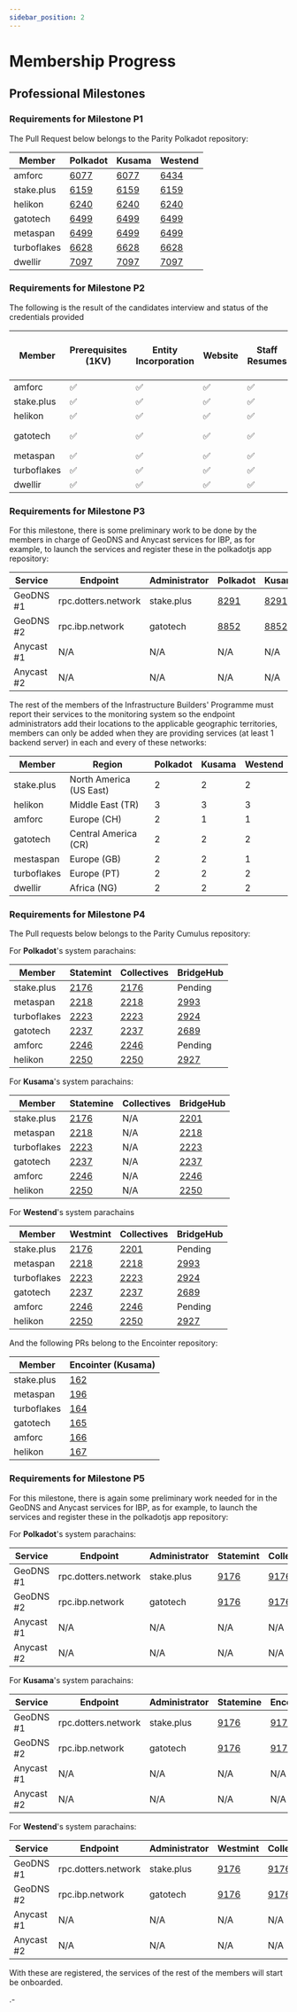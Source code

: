```yaml
---
sidebar_position: 2
---
```


# Membership Progress

## Professional Milestones
 
### Requirements for Milestone P1 

The Pull Request below belongs to the Parity Polkadot repository:

| Member      | Polkadot                                                 | Kusama                                                   | Westend                                                  |
| ----------- | -------------------------------------------------------- | -------------------------------------------------------- | -------------------------------------------------------- |
| amforc      | [6077](https://github.com/paritytech/polkadot/pull/6077) | [6077](https://github.com/paritytech/polkadot/pull/6077) | [6434](https://github.com/paritytech/polkadot/pull/6434) |
| stake.plus  | [6159](https://github.com/paritytech/polkadot/pull/6159) | [6159](https://github.com/paritytech/polkadot/pull/6159) | [6159](https://github.com/paritytech/polkadot/pull/6159) |
| helikon     | [6240](https://github.com/paritytech/polkadot/pull/6240) | [6240](https://github.com/paritytech/polkadot/pull/6240) | [6240](https://github.com/paritytech/polkadot/pull/6240) |
| gatotech    | [6499](https://github.com/paritytech/polkadot/pull/6499) | [6499](https://github.com/paritytech/polkadot/pull/6499) | [6499](https://github.com/paritytech/polkadot/pull/6499) |
| metaspan    | [6499](https://github.com/paritytech/polkadot/pull/6499) | [6499](https://github.com/paritytech/polkadot/pull/6499) | [6499](https://github.com/paritytech/polkadot/pull/6499) |
| turboflakes | [6628](https://github.com/paritytech/polkadot/pull/6628) | [6628](https://github.com/paritytech/polkadot/pull/6628) | [6628](https://github.com/paritytech/polkadot/pull/6628) |
| dwellir     | [7097](https://github.com/paritytech/polkadot/pull/7097) | [7097](https://github.com/paritytech/polkadot/pull/7097) | [7097](https://github.com/paritytech/polkadot/pull/7097) |


### Requirements for Milestone P2

The following is the result of the candidates interview and status of the credentials provided

| Member      | Prerequisites (1KV) | Entity Incorporation | Website            | Staff Resumes      | Colocation contracts   | Sustainability goals | IBP Code of Ethics |
| ----------- | ------------------- | -------------------- | ------------------ | ------------------ | ---------------------- | -------------------- | ------------------ |
| amforc      | :white_check_mark:  | :white_check_mark:   | :white_check_mark: | :white_check_mark: | :white_check_mark:     | :white_check_mark:   | :white_check_mark: |
| stake.plus  | :white_check_mark:  | :white_check_mark:   | :white_check_mark: | :white_check_mark: | :white_check_mark:     | :white_check_mark:   | :white_check_mark: |
| helikon     | :white_check_mark:  | :white_check_mark:   | :white_check_mark: | :white_check_mark: | :white_check_mark:     | :white_check_mark:   | :white_check_mark: |
| gatotech    | :white_check_mark:  | :white_check_mark:   | :white_check_mark: | :white_check_mark: | needs work (bandwidth) | :white_check_mark:   | :white_check_mark: |
| metaspan    | :white_check_mark:  | :white_check_mark:   | :white_check_mark: | :white_check_mark: | :white_check_mark:     | :white_check_mark:   | :white_check_mark: |
| turboflakes | :white_check_mark:  | :white_check_mark:   | :white_check_mark: | :white_check_mark: | :white_check_mark:     | :white_check_mark:   | :white_check_mark: |
| dwellir     | :white_check_mark:  | :white_check_mark:   | :white_check_mark: | :white_check_mark: | :white_check_mark:     | :white_check_mark:   | :white_check_mark: |

### Requirements for Milestone P3

For this milestone, there is some preliminary work to be done by the members in charge of GeoDNS and Anycast services for IBP, as for example, to launch the services and register these in the polkadotjs app repository:

| Service    | Endpoint            | Administrator | Polkadot                                              | Kusama                                                | Westend                                               |
| ---------- | ------------------- | ------------- | ----------------------------------------------------- | ----------------------------------------------------- | ----------------------------------------------------- |
| GeoDNS #1  | rpc.dotters.network | stake.plus    | [8291](https://github.com/polkadot-js/apps/pull/8291) | [8291](https://github.com/polkadot-js/apps/pull/8291) | [8291](https://github.com/polkadot-js/apps/pull/8291) |
| GeoDNS #2  | rpc.ibp.network     | gatotech      | [8852](https://github.com/polkadot-js/apps/pull/8852) | [8852](https://github.com/polkadot-js/apps/pull/8852) | [8852](https://github.com/polkadot-js/apps/pull/8852) |
| Anycast #1 | N/A                 | N/A           | N/A                                                   | N/A                                                   | N/A                                                   |
| Anycast #2 | N/A                 | N/A           | N/A                                                   | N/A                                                   | N/A                                                   |

The rest of the members of the Infrastructure Builders' Programme must report their services to the monitoring system so the endpoint administrators add their locations to the applicable geographic territories, members can only be added when they are providing services (at least 1 backend server) in each and every of these networks:

| Member      | Region                  | Polkadot | Kusama | Westend |
| ----------- | ----------------------- | -------- | ------ | ------- |
| stake.plus  | North America (US East) | 2        | 2      | 2       |
| helikon     | Middle East (TR)        | 3        | 3      | 3       |
| amforc      | Europe (CH)             | 2        | 1      | 1       |
| gatotech    | Central America (CR)    | 2        | 2      | 2       |
| mestaspan   | Europe (GB)             | 2        | 2      | 1       |
| turboflakes | Europe (PT)             | 2        | 2      | 2       |
| dwellir     | Africa (NG)             | 2        | 2      | 2       |

### Requirements for Milestone P4

The Pull requests below belongs to the Parity Cumulus repository:

For **Polkadot**'s system parachains:

| Member      | Statemint                                               | Collectives                                             | BridgeHub                                               |
| ----------- | ------------------------------------------------------- | ------------------------------------------------------- | ------------------------------------------------------- |
| stake.plus  | [2176](https://github.com/paritytech/cumulus/pull/2176) | [2176](https://github.com/paritytech/cumulus/pull/2176) | Pending                                                 |
| metaspan    | [2218](https://github.com/paritytech/cumulus/pull/2218) | [2218](https://github.com/paritytech/cumulus/pull/2218) | [2993](https://github.com/paritytech/cumulus/pull/2993) |
| turboflakes | [2223](https://github.com/paritytech/cumulus/pull/2223) | [2223](https://github.com/paritytech/cumulus/pull/2223) | [2924](https://github.com/paritytech/cumulus/pull/2924) |
| gatotech    | [2237](https://github.com/paritytech/cumulus/pull/2237) | [2237](https://github.com/paritytech/cumulus/pull/2237) | [2689](https://github.com/paritytech/cumulus/pull/2689) |
| amforc      | [2246](https://github.com/paritytech/cumulus/pull/2246) | [2246](https://github.com/paritytech/cumulus/pull/2246) | Pending                                                 |
| helikon     | [2250](https://github.com/paritytech/cumulus/pull/2250) | [2250](https://github.com/paritytech/cumulus/pull/2250) | [2927](https://github.com/paritytech/cumulus/pull/2927) |

For **Kusama**'s system parachains:

| Member      | Statemine                                               | Collectives | BridgeHub                                               |
| ----------- | ------------------------------------------------------- | ----------- | ------------------------------------------------------- |
| stake.plus  | [2176](https://github.com/paritytech/cumulus/pull/2176) | N/A         | [2201](https://github.com/paritytech/cumulus/pull/2201) |
| metaspan    | [2218](https://github.com/paritytech/cumulus/pull/2218) | N/A         | [2218](https://github.com/paritytech/cumulus/pull/2218) |
| turboflakes | [2223](https://github.com/paritytech/cumulus/pull/2223) | N/A         | [2223](https://github.com/paritytech/cumulus/pull/2223) |
| gatotech    | [2237](https://github.com/paritytech/cumulus/pull/2237) | N/A         | [2237](https://github.com/paritytech/cumulus/pull/2237) |
| amforc      | [2246](https://github.com/paritytech/cumulus/pull/2246) | N/A         | [2246](https://github.com/paritytech/cumulus/pull/2246) |
| helikon     | [2250](https://github.com/paritytech/cumulus/pull/2250) | N/A         | [2250](https://github.com/paritytech/cumulus/pull/2250) |

For **Westend**'s system parachains

| Member      | Westmint                                                | Collectives                                             | BridgeHub                                               |
| ----------- | ------------------------------------------------------- | ------------------------------------------------------- | ------------------------------------------------------- |
| stake.plus  | [2176](https://github.com/paritytech/cumulus/pull/2176) | [2201](https://github.com/paritytech/cumulus/pull/2201) | Pending                                                 |
| metaspan    | [2218](https://github.com/paritytech/cumulus/pull/2218) | [2218](https://github.com/paritytech/cumulus/pull/2218) | [2993](https://github.com/paritytech/cumulus/pull/2993) |
| turboflakes | [2223](https://github.com/paritytech/cumulus/pull/2223) | [2223](https://github.com/paritytech/cumulus/pull/2223) | [2924](https://github.com/paritytech/cumulus/pull/2924) |
| gatotech    | [2237](https://github.com/paritytech/cumulus/pull/2237) | [2237](https://github.com/paritytech/cumulus/pull/2237) | [2689](https://github.com/paritytech/cumulus/pull/2689) |
| amforc      | [2246](https://github.com/paritytech/cumulus/pull/2246) | [2246](https://github.com/paritytech/cumulus/pull/2246) | Pending                                                 |
| helikon     | [2250](https://github.com/paritytech/cumulus/pull/2250) | [2250](https://github.com/paritytech/cumulus/pull/2250) | [2927](https://github.com/paritytech/cumulus/pull/2927) |

And the following PRs belong to the Encointer repository:

| Member      | Encointer (**Kusama**)                                           |
| ----------- | ---------------------------------------------------------------- |
| stake.plus  | [162](https://github.com/encointer/encointer-parachain/pull/162) |
| metaspan    | [196](https://github.com/encointer/encointer-parachain/pull/196) |
| turboflakes | [164](https://github.com/encointer/encointer-parachain/pull/164) |
| gatotech    | [165](https://github.com/encointer/encointer-parachain/pull/165) |
| amforc      | [166](https://github.com/encointer/encointer-parachain/pull/166) |
| helikon     | [167](https://github.com/encointer/encointer-parachain/pull/167) |

### Requirements for Milestone P5

For this milestone, there is again some preliminary work needed for in the GeoDNS and Anycast services for IBP, as for example, to launch the services and register these in the polkadotjs app repository:

For **Polkadot**'s system parachains:

| Service    | Endpoint            | Administrator | Statemint                                             | Collectives                                           | BridgeHub                                             |
| ---------- | ------------------- | ------------- | ----------------------------------------------------- | ----------------------------------------------------- | ----------------------------------------------------- |
| GeoDNS #1  | rpc.dotters.network | stake.plus    | [9176](https://github.com/polkadot-js/apps/pull/9176) | [9176](https://github.com/polkadot-js/apps/pull/9176) | [9725](https://github.com/polkadot-js/apps/pull/9725) |
| GeoDNS #2  | rpc.ibp.network     | gatotech      | [9176](https://github.com/polkadot-js/apps/pull/9176) | [9176](https://github.com/polkadot-js/apps/pull/9176) | [9725](https://github.com/polkadot-js/apps/pull/9725) |
| Anycast #1 | N/A                 | N/A           | N/A                                                   | N/A                                                   | N/A                                                   |
| Anycast #2 | N/A                 | N/A           | N/A                                                   | N/A                                                   | N/A                                                   |

For **Kusama**'s system parachains:

| Service    | Endpoint            | Administrator | Statemine                                             | Encointer                                             | BridgeHub                                             |
| ---------- | ------------------- | ------------- | ----------------------------------------------------- | ----------------------------------------------------- | ----------------------------------------------------- |
| GeoDNS #1  | rpc.dotters.network | stake.plus    | [9176](https://github.com/polkadot-js/apps/pull/9176) | [9176](https://github.com/polkadot-js/apps/pull/9176) | [9176](https://github.com/polkadot-js/apps/pull/9176) |
| GeoDNS #2  | rpc.ibp.network     | gatotech      | [9176](https://github.com/polkadot-js/apps/pull/9176) | [9176](https://github.com/polkadot-js/apps/pull/9176) | [9176](https://github.com/polkadot-js/apps/pull/9176) |
| Anycast #1 | N/A                 | N/A           | N/A                                                   | N/A                                                   | N/A                                                   |
| Anycast #2 | N/A                 | N/A           | N/A                                                   | N/A                                                   | N/A                                                   |

For **Westend**'s system parachains:

| Service    | Endpoint            | Administrator | Westmint                                              | Collectives                                           | BridgeHub                                             |
| ---------- | ------------------- | ------------- | ----------------------------------------------------- | ----------------------------------------------------- | ----------------------------------------------------- |
| GeoDNS #1  | rpc.dotters.network | stake.plus    | [9176](https://github.com/polkadot-js/apps/pull/9176) | [9176](https://github.com/polkadot-js/apps/pull/9176) | [9725](https://github.com/polkadot-js/apps/pull/9725) |
| GeoDNS #2  | rpc.ibp.network     | gatotech      | [9176](https://github.com/polkadot-js/apps/pull/9176) | [9176](https://github.com/polkadot-js/apps/pull/9176) | [9725](https://github.com/polkadot-js/apps/pull/9725) |
| Anycast #1 | N/A                 | N/A           | N/A                                                   | N/A                                                   | N/A                                                   |
| Anycast #2 | N/A                 | N/A           | N/A                                                   | N/A                                                   | N/A                                                   |

With  these are registered, the services of the rest of the members will start be onboarded.

.-